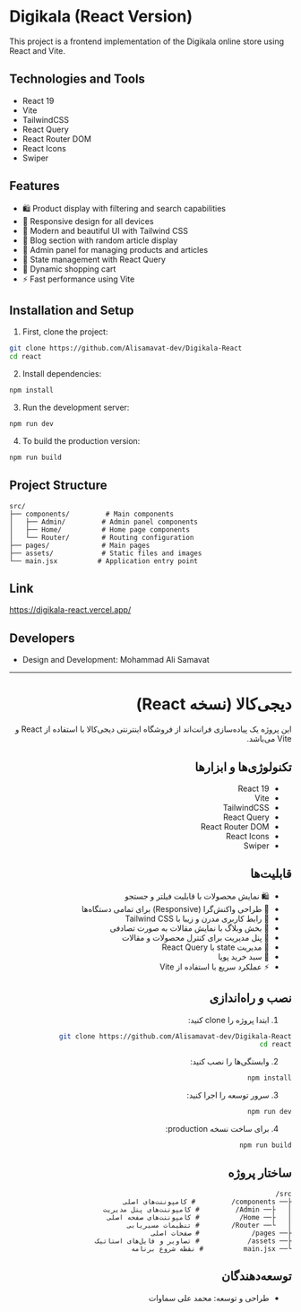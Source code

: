 # Digikala (React Version)

This project is a frontend implementation of the Digikala online store using React and Vite.

## Technologies and Tools

- React 19
- Vite
- TailwindCSS
- React Query
- React Router DOM
- React Icons
- Swiper

## Features

- 🛍️ Product display with filtering and search capabilities
- 📱 Responsive design for all devices
- 🎨 Modern and beautiful UI with Tailwind CSS
- 📝 Blog section with random article display
- 👤 Admin panel for managing products and articles
- 🔄 State management with React Query
- 🛒 Dynamic shopping cart
- ⚡ Fast performance using Vite

## Installation and Setup

1. First, clone the project:

```bash
git clone https://github.com/Alisamavat-dev/Digikala-React
cd react
```

2. Install dependencies:

```bash
npm install
```

3. Run the development server:

```bash
npm run dev
```

4. To build the production version:

```bash
npm run build
```

## Project Structure

```
src/
├── components/         # Main components
│   ├── Admin/         # Admin panel components
│   ├── Home/          # Home page components
│   └── Router/        # Routing configuration
├── pages/             # Main pages
├── assets/            # Static files and images
└── main.jsx          # Application entry point
```

## Link

https://digikala-react.vercel.app/

## Developers

- Design and Development: Mohammad Ali Samavat

---

<div dir="rtl">

# دیجی‌کالا (نسخه React)

این پروژه یک پیاده‌سازی فرانت‌اند از فروشگاه اینترنتی دیجی‌کالا با استفاده از React و Vite می‌باشد.

## تکنولوژی‌ها و ابزارها

- React 19
- Vite
- TailwindCSS
- React Query
- React Router DOM
- React Icons
- Swiper

## قابلیت‌ها

- 🛍️ نمایش محصولات با قابلیت فیلتر و جستجو
- 📱 طراحی واکنش‌گرا (Responsive) برای تمامی دستگاه‌ها
- 🎨 رابط کاربری مدرن و زیبا با Tailwind CSS
- 📝 بخش وبلاگ با نمایش مقالات به صورت تصادفی
- 👤 پنل مدیریت برای کنترل محصولات و مقالات
- 🔄 مدیریت state با React Query
- 🛒 سبد خرید پویا
- ⚡ عملکرد سریع با استفاده از Vite

## نصب و راه‌اندازی

1. ابتدا پروژه را clone کنید:

```bash
git clone https://github.com/Alisamavat-dev/Digikala-React
cd react
```

2. وابستگی‌ها را نصب کنید:

```bash
npm install
```

3. سرور توسعه را اجرا کنید:

```bash
npm run dev
```

4. برای ساخت نسخه production:

```bash
npm run build
```

## ساختار پروژه

```
src/
├── components/         # کامپوننت‌های اصلی
│   ├── Admin/         # کامپوننت‌های پنل مدیریت
│   ├── Home/          # کامپوننت‌های صفحه اصلی
│   └── Router/        # تنظیمات مسیریابی
├── pages/             # صفحات اصلی
├── assets/            # تصاویر و فایل‌های استاتیک
└── main.jsx          # نقطه شروع برنامه
```

## توسعه‌دهندگان

- طراحی و توسعه: محمد علی سماوات

</div>
